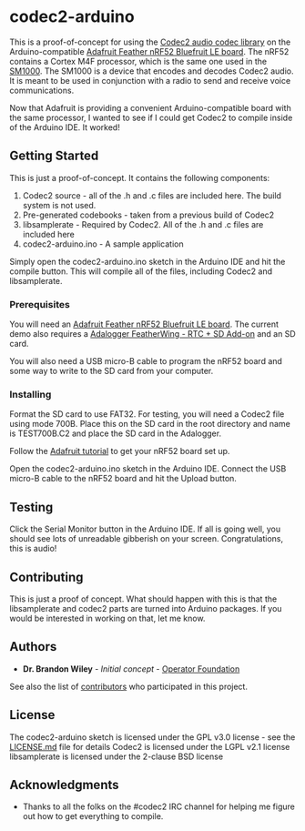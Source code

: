 # codec2-arduino

This is a proof-of-concept for using the [Codec2 audio codec library](http://www.rowetel.com/?page_id=452) on the Arduino-compatible [Adafruit Feather nRF52 Bluefruit LE board](https://www.adafruit.com/product/3406). The nRF52 contains a Cortex M4F processor, which is the same one used in the [SM1000](http://www.rowetel.com/?page_id=3902). The SM1000 is a device that encodes and decodes Codec2 audio. It is meant to be used in conjunction with a radio to send and receive voice communications.

Now that Adafruit is providing a convenient Arduino-compatible board with the same processor, I wanted to see if I could get Codec2 to compile inside of the Arduino IDE. It worked!

## Getting Started

This is just a proof-of-concept. It contains the following components:

1. Codec2 source - all of the .h and .c files are included here. The build system is not used.
2. Pre-generated codebooks - taken from a previous build of Codec2
3. libsamplerate - Required by Codec2. All of the .h and .c files are included here
4. codec2-arduino.ino - A sample application

Simply open the codec2-arduino.ino sketch in the Arduino IDE and hit the compile button. This will compile all of the files, including Codec2 and libsamplerate.

### Prerequisites

You will need an [Adafruit Feather nRF52 Bluefruit LE board](https://www.adafruit.com/product/3406).
The current demo also requires a [Adalogger FeatherWing - RTC + SD Add-on](https://www.adafruit.com/product/2922) and an SD card.

You will also need a USB micro-B cable to program the nRF52 board and some way to write to the SD card from your computer.

### Installing

Format the SD card to use FAT32.
For testing, you will need a Codec2 file using mode 700B. Place this on the SD card in the root directory and name is TEST700B.C2 and place the SD card in the Adalogger.

Follow the [Adafruit tutorial](https://learn.adafruit.com/bluefruit-nrf52-feather-learning-guide) to get your nRF52 board set up.

Open the codec2-arduino.ino sketch in the Arduino IDE.
Connect the USB micro-B cable to the nRF52 board and hit the Upload button.

## Testing

Click the Serial Monitor button in the Arduino IDE.
If all is going well, you should see lots of unreadable gibberish on your screen.
Congratulations, this is audio!

## Contributing

This is just a proof of concept. What should happen with this is that the libsamplerate and codec2 parts are turned into Arduino packages. If you would be interested in working on that, let me know.

## Authors

* **Dr. Brandon Wiley** - *Initial concept* - [Operator Foundation](https://OperatorFoundation.org/)

See also the list of [contributors](https://github.com/your/project/contributors) who participated in this project.

## License

The codec2-arduino sketch is licensed under the GPL v3.0 license - see the [LICENSE.md](LICENSE.md) file for details
Codec2 is licensed under the LGPL v2.1 license
libsamplerate is licensed under the 2-clause BSD license

## Acknowledgments

* Thanks to all the folks on the #codec2 IRC channel for helping me figure out how to get everything to compile.
